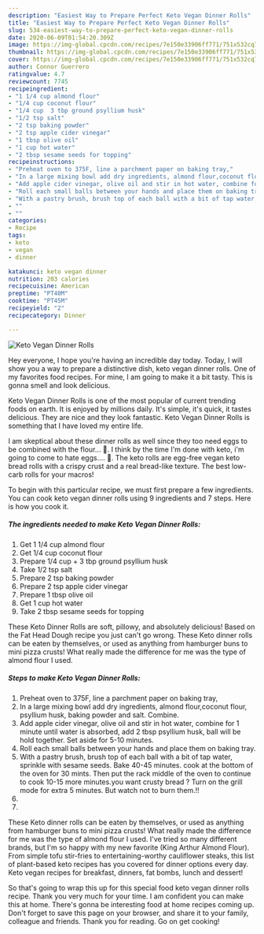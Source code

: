 ```yaml
---
description: "Easiest Way to Prepare Perfect Keto Vegan Dinner Rolls"
title: "Easiest Way to Prepare Perfect Keto Vegan Dinner Rolls"
slug: 534-easiest-way-to-prepare-perfect-keto-vegan-dinner-rolls
date: 2020-06-09T01:54:20.309Z
image: https://img-global.cpcdn.com/recipes/7e150e33906ff771/751x532cq70/keto-vegan-dinner-rolls-recipe-main-photo.jpg
thumbnail: https://img-global.cpcdn.com/recipes/7e150e33906ff771/751x532cq70/keto-vegan-dinner-rolls-recipe-main-photo.jpg
cover: https://img-global.cpcdn.com/recipes/7e150e33906ff771/751x532cq70/keto-vegan-dinner-rolls-recipe-main-photo.jpg
author: Connor Guerrero
ratingvalue: 4.7
reviewcount: 7745
recipeingredient:
- "1 1/4 cup almond flour"
- "1/4 cup coconut flour"
- "1/4 cup  3 tbp ground psyllium husk"
- "1/2 tsp salt"
- "2 tsp baking powder"
- "2 tsp apple cider vinegar"
- "1 tbsp olive oil"
- "1 cup hot water"
- "2 tbsp sesame seeds for topping"
recipeinstructions:
- "Preheat oven to 375F, line a parchment paper on baking tray,"
- "In a large mixing bowl add dry ingredients, almond flour,coconut flour, psyllium husk, baking powder and salt. Combine."
- "Add apple cider vinegar, olive oil and stir in hot water, combine for 1 minute until water is absorbed, add 2 tbsp psyllium husk, ball will be hold together. Set aside for 5-10 minutes."
- "Roll each small balls between your hands and place them on baking tray."
- "With a pastry brush, brush top of each ball with a bit of tap water, sprinkle with sesame seeds. Bake 40-45 minutes. cook at the bottom of the oven for 30 mints. Then put the rack middle of the oven to continue to cook 10-15 more minutes.you want crusty bread ? Turn on the grill mode for extra 5 minutes. But watch not to burn them.!!"
- ""
- ""
categories:
- Recipe
tags:
- keto
- vegan
- dinner

katakunci: keto vegan dinner 
nutrition: 203 calories
recipecuisine: American
preptime: "PT40M"
cooktime: "PT45M"
recipeyield: "2"
recipecategory: Dinner

---
```



![Keto Vegan Dinner Rolls](https://img-global.cpcdn.com/recipes/7e150e33906ff771/751x532cq70/keto-vegan-dinner-rolls-recipe-main-photo.jpg)

Hey everyone, I hope you're having an incredible day today. Today, I will show you a way to prepare a distinctive dish, keto vegan dinner rolls. One of my favorites food recipes. For mine, I am going to make it a bit tasty. This is gonna smell and look delicious.

Keto Vegan Dinner Rolls is one of the most popular of current trending foods on earth. It is enjoyed by millions daily. It's simple, it's quick, it tastes delicious. They are nice and they look fantastic. Keto Vegan Dinner Rolls is something that I have loved my entire life.

I am skeptical about these dinner rolls as well since they too need eggs to be combined with the flour… 🙁. I think by the time I&#39;m done with keto, i&#39;m going to come to hate eggs…. 🙁. The keto rolls are egg-free vegan keto bread rolls with a crispy crust and a real bread-like texture. The best low-carb rolls for your macros!


To begin with this particular recipe, we must first prepare a few ingredients. You can cook keto vegan dinner rolls using 9 ingredients and 7 steps. Here is how you cook it.

<!--inarticleads1-->

##### The ingredients needed to make Keto Vegan Dinner Rolls:

1. Get 1 1/4 cup almond flour
1. Get 1/4 cup coconut flour
1. Prepare 1/4 cup + 3 tbp ground psyllium husk
1. Take 1/2 tsp salt
1. Prepare 2 tsp baking powder
1. Prepare 2 tsp apple cider vinegar
1. Prepare 1 tbsp olive oil
1. Get 1 cup hot water
1. Take 2 tbsp sesame seeds for topping


These Keto Dinner Rolls are soft, pillowy, and absolutely delicious! Based on the Fat Head Dough recipe you just can&#39;t go wrong. These Keto dinner rolls can be eaten by themselves, or used as anything from hamburger buns to mini pizza crusts! What really made the difference for me was the type of almond flour I used. 

<!--inarticleads2-->

##### Steps to make Keto Vegan Dinner Rolls:

1. Preheat oven to 375F, line a parchment paper on baking tray,
1. In a large mixing bowl add dry ingredients, almond flour,coconut flour, psyllium husk, baking powder and salt. Combine.
1. Add apple cider vinegar, olive oil and stir in hot water, combine for 1 minute until water is absorbed, add 2 tbsp psyllium husk, ball will be hold together. Set aside for 5-10 minutes.
1. Roll each small balls between your hands and place them on baking tray.
1. With a pastry brush, brush top of each ball with a bit of tap water, sprinkle with sesame seeds. Bake 40-45 minutes. cook at the bottom of the oven for 30 mints. Then put the rack middle of the oven to continue to cook 10-15 more minutes.you want crusty bread ? Turn on the grill mode for extra 5 minutes. But watch not to burn them.!!
1. 
1. 


These Keto dinner rolls can be eaten by themselves, or used as anything from hamburger buns to mini pizza crusts! What really made the difference for me was the type of almond flour I used. I&#39;ve tried so many different brands, but I&#39;m so happy with my new favorite (King Arthur Almond Flour). From simple tofu stir-fries to entertaining-worthy cauliflower steaks, this list of plant-based keto recipes has you covered for dinner options every day. Keto vegan recipes for breakfast, dinners, fat bombs, lunch and dessert! 

So that's going to wrap this up for this special food keto vegan dinner rolls recipe. Thank you very much for your time. I am confident you can make this at home. There's gonna be interesting food at home recipes coming up. Don't forget to save this page on your browser, and share it to your family, colleague and friends. Thank you for reading. Go on get cooking!
